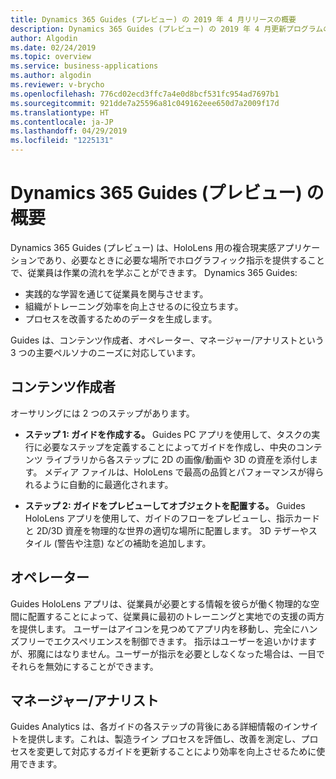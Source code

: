 ```yaml
---
title: Dynamics 365 Guides (プレビュー) の 2019 年 4 月リリースの概要
description: Dynamics 365 Guides (プレビュー) の 2019 年 4 月更新プログラムの概要
author: Algodin
ms.date: 02/24/2019
ms.topic: overview
ms.service: business-applications
ms.author: algodin
ms.reviewer: v-brycho
ms.openlocfilehash: 776cd02ecd3ffc7a4e0d8bcf531fc954ad7697b1
ms.sourcegitcommit: 921dde7a25596a81c049162eee650d7a2009f17d
ms.translationtype: HT
ms.contentlocale: ja-JP
ms.lasthandoff: 04/29/2019
ms.locfileid: "1225131"
---
```

#  <a name="overview-of-dynamics-365-guides-in-preview"></a>Dynamics 365 Guides (プレビュー) の概要

Dynamics 365 Guides (プレビュー) は、HoloLens 用の複合現実感アプリケーションであり、必要なときに必要な場所でホログラフィック指示を提供することで、従業員は作業の流れを学ぶことができます。 Dynamics 365 Guides:

- 実践的な学習を通じて従業員を関与させます。
- 組織がトレーニング効率を向上させるのに役立ちます。
- プロセスを改善するためのデータを生成します。

Guides は、コンテンツ作成者、オペレーター、マネージャー/アナリストという 3 つの主要ペルソナのニーズに対応しています。  

## <a name="content-authors"></a>コンテンツ作成者 

オーサリングには 2 つのステップがあります。 

- **ステップ 1: ガイドを作成する。**   Guides PC アプリを使用して、タスクの実行に必要なステップを定義することによってガイドを作成し、中央のコンテンツ ライブラリから各ステップに 2D の画像/動画や 3D の資産を添付します。 メディア ファイルは、HoloLens で最高の品質とパフォーマンスが得られるように自動的に最適化されます。  

- **ステップ 2: ガイドをプレビューしてオブジェクトを配置する。** Guides HoloLens アプリを使用して、ガイドのフローをプレビューし、指示カードと 2D/3D 資産を物理的な世界の適切な場所に配置します。 3D テザーやスタイル (警告や注意) などの補助を追加します。  

## <a name="operators"></a>オペレーター
Guides HoloLens アプリは、従業員が必要とする情報を彼らが働く物理的な空間に配置することによって、従業員に最初のトレーニングと実地での支援の両方を提供します。 ユーザーはアイコンを見つめてアプリ内を移動し、完全にハンズフリーでエクスペリエンスを制御できます。 指示はユーザーを追いかけますが、邪魔にはなりません。ユーザーが指示を必要としなくなった場合は、一目でそれらを無効にすることができます。  

## <a name="managersanalysts"></a>マネージャー/アナリスト
Guides Analytics は、各ガイドの各ステップの背後にある詳細情報のインサイトを提供します。これは、製造ライン プロセスを評価し、改善を測定し、プロセスを変更して対応するガイドを更新することにより効率を向上させるために使用できます。  
